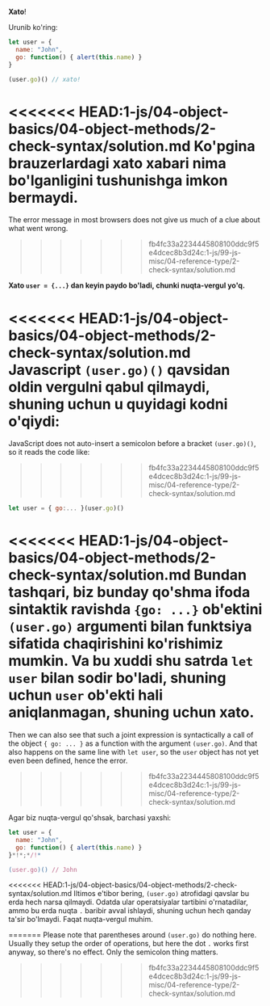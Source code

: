 **Xato**!

Urunib ko'ring:

```js run
let user = {
  name: "John",
  go: function() { alert(this.name) }
}

(user.go)() // xato!
```

<<<<<<< HEAD:1-js/04-object-basics/04-object-methods/2-check-syntax/solution.md
Ko'pgina brauzerlardagi xato xabari nima bo'lganligini tushunishga imkon bermaydi.
=======
The error message in most browsers does not give us much of a clue about what went wrong.
>>>>>>> fb4fc33a2234445808100ddc9f5e4dcec8b3d24c:1-js/99-js-misc/04-reference-type/2-check-syntax/solution.md

**Xato `user = {...}` dan keyin paydo bo'ladi, chunki nuqta-vergul yo'q.**

<<<<<<< HEAD:1-js/04-object-basics/04-object-methods/2-check-syntax/solution.md
Javascript `(user.go)()` qavsidan oldin vergulni qabul qilmaydi, shuning uchun u quyidagi kodni o'qiydi:
=======
JavaScript does not auto-insert a semicolon before a bracket `(user.go)()`, so it reads the code like:
>>>>>>> fb4fc33a2234445808100ddc9f5e4dcec8b3d24c:1-js/99-js-misc/04-reference-type/2-check-syntax/solution.md

```js no-beautify
let user = { go:... }(user.go)()
```

<<<<<<< HEAD:1-js/04-object-basics/04-object-methods/2-check-syntax/solution.md
Bundan tashqari, biz bunday qo'shma ifoda sintaktik ravishda `{go: ...}` ob'ektini `(user.go)` argumenti bilan funktsiya sifatida chaqirishini ko'rishimiz mumkin. Va bu xuddi shu satrda `let user` bilan sodir bo'ladi, shuning uchun `user` ob'ekti hali aniqlanmagan, shuning uchun xato.
=======
Then we can also see that such a joint expression is syntactically a call of the object `{ go: ... }` as a function with the argument `(user.go)`. And that also happens on the same line with `let user`, so the `user` object has not yet even been defined, hence the error.
>>>>>>> fb4fc33a2234445808100ddc9f5e4dcec8b3d24c:1-js/99-js-misc/04-reference-type/2-check-syntax/solution.md

Agar biz nuqta-vergul qo'shsak, barchasi yaxshi:

```js run
let user = {
  name: "John",
  go: function() { alert(this.name) }
}*!*;*/!*

(user.go)() // John
```

<<<<<<< HEAD:1-js/04-object-basics/04-object-methods/2-check-syntax/solution.md
Iltimos e'tibor bering, `(user.go)` atrofidagi qavslar bu erda hech narsa qilmaydi. Odatda ular operatsiyalar tartibini o'rnatadilar, ammo bu erda nuqta `.` baribir avval ishlaydi, shuning uchun hech qanday ta'sir bo'lmaydi. Faqat nuqta-vergul muhim.






=======
Please note that parentheses around `(user.go)` do nothing here. Usually they setup the order of operations, but here the dot `.` works first anyway, so there's no effect. Only the semicolon thing matters.
>>>>>>> fb4fc33a2234445808100ddc9f5e4dcec8b3d24c:1-js/99-js-misc/04-reference-type/2-check-syntax/solution.md
